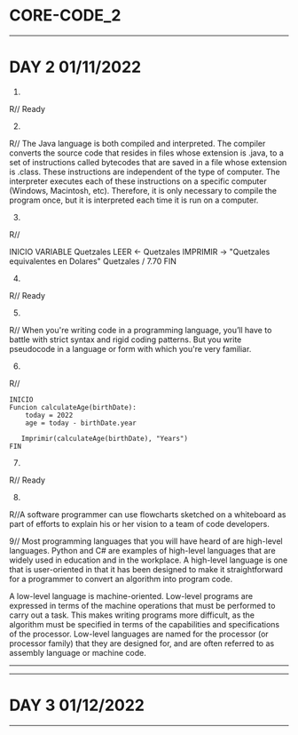 # CORE-CODE_2
_________________________________________________________________________________________________________________________________________________________________________________

# DAY 2 01/11/2022

1. 

R// Ready

2.
R// The Java language is both compiled and interpreted. The compiler converts the source code that resides in files whose extension is .java, to a set of instructions called bytecodes that are saved in a file whose extension is .class. These instructions are independent of the type of computer. The interpreter executes each of these instructions on a specific computer (Windows, Macintosh, etc). Therefore, it is only necessary to compile the program once, but it is interpreted each time it is run on a computer.

3.
R// 

INICIO
   VARIABLE Quetzales
   LEER <- Quetzales
   IMPRIMIR -> "Quetzales equivalentes en Dolares" Quetzales / 7.70
FIN

4.
R// Ready

5.
R// When you're writing code in a programming language, you’ll have to battle with strict syntax and rigid coding patterns. But you write pseudocode in a language or form with which you're very familiar.

6.
R//

```
INICIO
Funcion calculateAge(birthDate):
    today = 2022
    age = today - birthDate.year
     
   Imprimir(calculateAge(birthDate), "Years")
FIN
```
7.
R// Ready

8.
R//A software programmer can use flowcharts sketched on a whiteboard as part of efforts to explain his or her vision to a team of code developers.

9//
Most programming languages that you will have heard of are high-level languages. Python and C# are examples of high-level languages that are widely used in education and in the workplace. A high-level language is one that is user-oriented in that it has been designed to make it straightforward for a programmer to convert an algorithm into program code.

A low-level language is machine-oriented. Low-level programs are expressed in terms of the machine operations that must be performed to carry out a task. This makes writing programs more difficult, as the algorithm must be specified in terms of the capabilities and specifications of the processor. Low-level languages are named for the processor (or processor family) that they are designed for, and are often referred to as assembly language or machine code.
_________________________________________________________________________________________________________________________________________________________________________________

_________________________________________________________________________________________________________________________________________________________________________________

# DAY 3 01/12/2022

_________________________________________________________________________________________________________________________________________________________________________________
